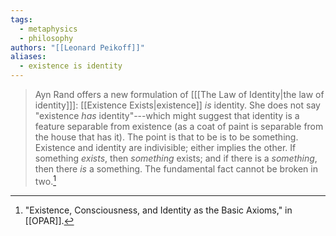 ```yaml
---
tags:
  - metaphysics
  - philosophy
authors: "[[Leonard Peikoff]]"
aliases:
  - existence is identity
---
```

>Ayn Rand offers a new formulation of \[[[The Law of Identity|the law of identity]]\]: [[Existence Exists|existence]] *is* identity. She does not say "existence *has* identity"---which might suggest that identity is a feature separable from existence (as a coat of paint is separable from the house that has it). The point is that to be is to be something. Existence and identity are indivisible; either implies the other. If something *exists*, then *something* exists; and if there is a *something*, then there *is* a something. The fundamental fact cannot be broken in two.[^1]

[^1]: "Existence, Consciousness, and Identity as the Basic Axioms," in [[OPAR]].